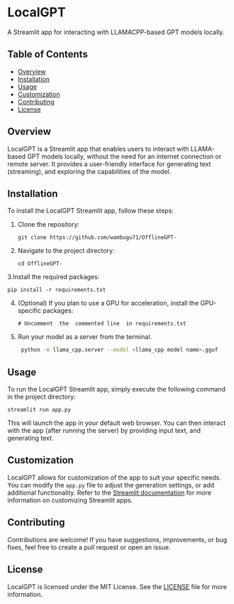# LocalGPT

A Streamlit app for interacting with LLAMACPP-based GPT models locally.

## Table of Contents
- [Overview](#overview)
- [Installation](#installation)
- [Usage](#usage)
- [Customization](#customization)
- [Contributing](#contributing)
- [License](#license)

## Overview
LocalGPT is a Streamlit app that enables users to interact with LLAMA-based GPT models locally, without the need for an internet connection or remote server. It provides a user-friendly interface for generating text (streaming), and exploring the capabilities of the  model.

## Installation
To install the LocalGPT Streamlit app, follow these steps:
1. Clone the repository:
   ```
   git clone https://github.com/wambugu71/OfflineGPT-
   ```
2. Navigate to the project directory:
   ```
   cd OfflineGPT-
   ```
3.Install the required packages:
   ```
   pip install -r requirements.txt
   ```
4. (Optional) If you plan to use a GPU for acceleration, install the GPU-specific packages:
   ```
   # Uncomment  the  commented line  in requirements.txt
   ```
5. Run your  model as a  server  from the  terminal.
   ```Bash
    python -m llama_cpp.server --model <llama_cpp model name>.gguf 
   ```

## Usage
To run the LocalGPT Streamlit app, simply execute the following command in the project directory:
```
streamlit run app.py
```
This will launch the app in your default web browser. You can then interact with the app (after running  the  server) by providing input text, and generating text.

## Customization
LocalGPT allows for customization of the app to suit your specific needs. You can modify the `app.py` file to  adjust the generation settings, or add additional functionality. Refer to the [Streamlit documentation](https://docs.streamlit.io/) for more information on customizing Streamlit apps.

## Contributing
Contributions are welcome! If you have suggestions, improvements, or bug fixes, feel free to create a pull request or open an issue.
## License
LocalGPT is licensed under the MIT License. See the [LICENSE](LICENSE) file for more information.
